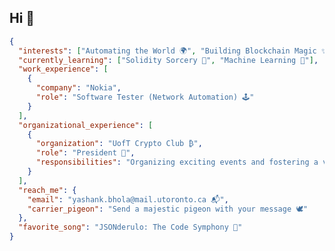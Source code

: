 <!-- <h1 align="left">Hi 👋</h1> -->

<!-- <p align="left"> <img src="https://komarev.com/ghpvc/?username=yashankxy&label=Profile%20views&color=0e75b6&style=flat" alt="ser0n-ath" /> </p> -->

## Hi 👋
```json
{
  "interests": ["Automating the World 🌍", "Building Blockchain Magic ✨"],
  "currently_learning": ["Solidity Sorcery 💎", "Machine Learning 🤖"],
  "work_experience": [
    {
      "company": "Nokia",
      "role": "Software Tester (Network Automation) 🕹️"
    }
  ],
  "organizational_experience": [
    {
      "organization": "UofT Crypto Club ₿",
      "role": "President 👑",
      "responsibilities": "Organizing exciting events and fostering a vibrant crypto community"
    }
  ],
  "reach_me": {
    "email": "yashank.bhola@mail.utoronto.ca 📬",
    "carrier_pigeon": "Send a majestic pigeon with your message 🕊️"
  },
  "favorite_song": "JSONderulo: The Code Symphony 🎵"
}
```

